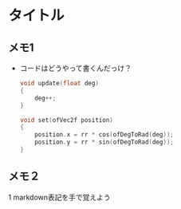 タイトル
=======

メモ1
-----

* コードはどうやって書くんだっけ？

    ```cpp:hoge.cpp
    void update(float deg)
    {
        deg++;
    }

    void set(ofVec2f position)
    {
        position.x = rr * cos(ofDegToRad(deg));
        position.y = rr * sin(ofDegToRad(deg));
    }

    ```

メモ２
-----

1 markdown表記を手で覚えよう
